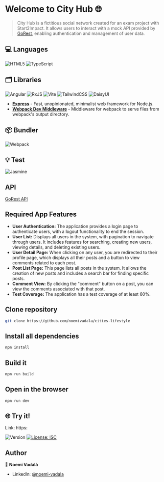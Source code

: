 <h1>Welcome to City Hub 🌐</h1>

> City Hub is a fictitious social network created for an exam project with Start2Impact. It allows users to interact with a mock API provided by [GoRest](https://gorest.co.in/), enabling authentication and management of user data.

## 💻 Languages

![HTML5](https://img.shields.io/badge/html5-%23E34F26.svg?style=for-the-badge&logo=html5&logoColor=white)
![TypeScript](https://img.shields.io/badge/typescript-%23007ACC.svg?style=for-the-badge&logo=typescript&logoColor=white)

## 🗂️ Libraries
![Angular](https://img.shields.io/badge/angular-%23DD0031.svg?style=for-the-badge&logo=angular&logoColor=white)
![RxJS](https://img.shields.io/badge/rxjs-%23B7178C.svg?style=for-the-badge&logo=reactivex&logoColor=white)
![Vite](https://img.shields.io/badge/vite-%23646CFF.svg?style=for-the-badge&logo=vite&logoColor=white)
![TailwindCSS](https://img.shields.io/badge/tailwindcss-%2338B2AC.svg?style=for-the-badge&logo=tailwind-css&logoColor=white)
![DaisyUI](https://img.shields.io/badge/daisyui-5A0EF8?style=for-the-badge&logo=daisyui&logoColor=white)
- **[Express](https://expressjs.com/)** - Fast, unopinionated, minimalist web framework for Node.js.
- **[Webpack Dev Middleware](https://webpack.js.org/)** - Middleware for webpack to serve files from webpack's output directory.

## 📦 Bundler

![Webpack](https://img.shields.io/badge/webpack-%238DD6F9.svg?style=for-the-badge&logo=webpack&logoColor=black)

## 💡 Test

![Jasmine](https://img.shields.io/badge/jasmine-%238A4182.svg?style=for-the-badge&logo=jasmine&logoColor=white)

## API

[GoRest API](https://gorest.co.in/)

## Required App Features

- **User Authentication:** The application provides a login page to authenticate users, with a logout functionality to end the session.
- **User List:** Displays all users in the system, with pagination to navigate through users. It includes features for searching, creating new users, viewing details, and deleting existing users.
- **User Detail Page:** When clicking on any user, you are redirected to their profile page, which displays all their posts and a button to view comments related to each post.
- **Post List Page:** This page lists all posts in the system. It allows the creation of new posts and includes a search bar for finding specific posts.
- **Comment View:** By clicking the "comment" button on a post, you can view the comments associated with that post.
- **Test Coverage:** The application has a test coverage of at least 60%.


## Clone repository

```sh
git clone https://github.com/noemivadala/cities-lifestyle
```

## Install all dependencies

```sh
npm install
```

## Build it

```sh
npm run build
```

## Open in the browser

```sh
npm run dev
```
## 🌐 Try it!

<p>Link: https:</p>

<p>
  <img alt="Version" src="https://img.shields.io/badge/version-1.0.0-blue.svg?cacheSeconds=2592000" />
  <a href="#" target="_blank">
    <img alt="License: ISC" src="https://img.shields.io/badge/License-ISC-yellow.svg" />
  </a>
</p>

## Author

👤 **Noemi Vadalà**
* LinkedIn: [@noemi-vadala](https://linkedin.com/in/noemi-vadala)
